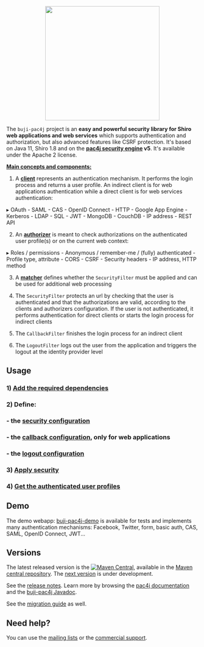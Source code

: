 <p align="center">
  <img src="https://pac4j.github.io/pac4j/img/logo-shiro.png" width="300" />
</p>


The `buji-pac4j` project is an **easy and powerful security library for Shiro web applications and web services** which supports authentication and authorization, but also advanced features like CSRF protection.
It's based on Java 11, Shiro 1.8 and on the **[pac4j security engine](https://github.com/pac4j/pac4j) v5**. It's available under the Apache 2 license.

[**Main concepts and components:**](http://www.pac4j.org/docs/main-concepts-and-components.html)

1) A [**client**](http://www.pac4j.org/docs/clients.html) represents an authentication mechanism. It performs the login process and returns a user profile. An indirect client is for web applications authentication while a direct client is for web services authentication:

&#9656; OAuth - SAML - CAS - OpenID Connect - HTTP - Google App Engine - Kerberos - LDAP - SQL - JWT - MongoDB - CouchDB - IP address - REST API

2) An [**authorizer**](http://www.pac4j.org/docs/authorizers.html) is meant to check authorizations on the authenticated user profile(s) or on the current web context:

&#9656; Roles / permissions - Anonymous / remember-me / (fully) authenticated - Profile type, attribute -  CORS - CSRF - Security headers - IP address, HTTP method

3) A [**matcher**](http://www.pac4j.org/docs/matchers.html) defines whether the `SecurityFilter` must be applied and can be used for additional web processing

4) The `SecurityFilter` protects an url by checking that the user is authenticated and that the authorizations are valid, according to the clients and authorizers configuration. If the user is not authenticated, it performs authentication for direct clients or starts the login process for indirect clients

5) The `CallbackFilter` finishes the login process for an indirect client

6) The `LogoutFilter` logs out the user from the application and triggers the logout at the identity provider level


## Usage

### 1) [Add the required dependencies](https://github.com/bujiio/buji-pac4j/wiki/Dependencies)

### 2) Define:

### - the [security configuration](https://github.com/bujiio/buji-pac4j/wiki/Security-configuration)
### - the [callback configuration](https://github.com/bujiio/buji-pac4j/wiki/Callback-configuration), only for web applications
### - the [logout configuration](https://github.com/bujiio/buji-pac4j/wiki/Logout-configuration)

### 3) [Apply security](https://github.com/bujiio/buji-pac4j/wiki/Apply-security)

### 4) [Get the authenticated user profiles](https://github.com/bujiio/buji-pac4j/wiki/Get-the-authenticated-user-profiles)


## Demo

The demo webapp: [buji-pac4j-demo](https://github.com/pac4j/buji-pac4j-demo) is available for tests and implements many authentication mechanisms: Facebook, Twitter, form, basic auth, CAS, SAML, OpenID Connect, JWT...


## Versions

The latest released version is the [![Maven Central](https://maven-badges.herokuapp.com/maven-central/io.buji/buji-pac4j/badge.svg?style=flat)](https://maven-badges.herokuapp.com/maven-central/io.buji/buji-pac4j), available in the [Maven central repository](https://repo.maven.apache.org/maven2).
The [next version](https://github.com/bujiio/buji-pac4j/wiki/Next-version) is under development.

See the [release notes](https://github.com/bujiio/buji-pac4j/wiki/Release-Notes). Learn more by browsing the [pac4j documentation](https://www.javadoc.io/doc/org.pac4j/pac4j-core/5.2.0/index.html) and the [buji-pac4j Javadoc](http://www.javadoc.io/doc/io.buji/buji-pac4j/6.1.0).

See the [migration guide](https://github.com/bujiio/buji-pac4j/wiki/Migration-guide) as well.


## Need help?

You can use the [mailing lists](http://www.pac4j.org/mailing-lists.html) or the [commercial support](http://www.pac4j.org/commercial-support.html).

